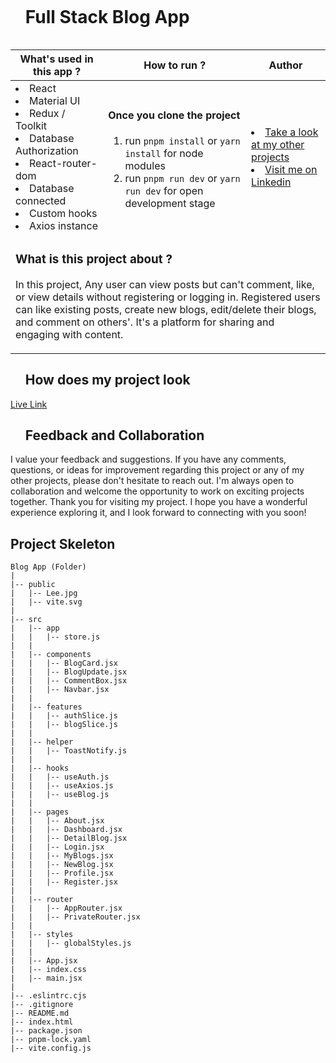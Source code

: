 <div id="user-content-toc">
  <ul align="left">
    <summary><h1 style="display: inline-block">Full Stack Blog App</h1></summary>
  </ul>
</div>

<table>
   <thead>
        <tr>
            <th>What's used in this app ?</th>
            <th>How to run ?</th>
            <th>Author</th>
        </tr>
    </thead>
  <tbody>
  <tr>
    <td> 
      <li> React  
      <li> Material UI
      <li> Redux / Toolkit
      <li> Database Authorization 
      <li> React-router-dom  
      <li> Database connected  
      <li> Custom hooks  
      <li> Axios instance
    </td>
    <td>  <h4>Once you clone the project</h4>  
      
 1) run  `pnpm install`  or `yarn install` for node modules
 2) run `pnpm run dev` or `yarn run dev` for open development stage
    
   </td>
    <td> <li> <a href="https://github.com/abdullahinalcik" target="_blank">Take a look at my other projects</a> <li> <a href="https://www.linkedin.com/in/abdullah-inalcik/" target="_blank">Visit me on Linkedin</a> 
  </tr>
  <tr>
    <td colspan="3"><h3>What is this project about ?</h3> 
<p>
In this project, Any user can view posts but can't comment, like, or view details without registering or logging in. Registered users can like existing posts, create new blogs, edit/delete their blogs, and comment on others'. It's a platform for sharing and engaging with content.
</p>
    </td>
  </tr>
      </tbody>
</table>




<div id="user-content-toc">
  <ul align="left">
    <summary><h2>How does my project look</h2></summary>
  </ul>
</div>


[Live Link](https://fullstack-medium-app.vercel.app/)



<div id="user-content-toc">
  <ul align="left">
    <summary><h2>Feedback and Collaboration</h2></summary>
  </ul>
</div>
I value your feedback and suggestions. If you have any comments, questions, or ideas for improvement regarding this project or any of my other projects, please don't hesitate to reach out. I'm always open to collaboration and welcome the opportunity to work on exciting projects together.
Thank you for visiting my project. I hope you have a wonderful experience exploring it, and I look forward to connecting with you soon!


## Project Skeleton

```
Blog App (Folder)
|
|-- public
|   |-- Lee.jpg
|   |-- vite.svg
|
|-- src
|   |-- app
|   |   |-- store.js
|   |
|   |-- components
|   |   |-- BlogCard.jsx
|   |   |-- BlogUpdate.jsx
|   |   |-- CommentBox.jsx
|   |   |-- Navbar.jsx
|   |
|   |-- features
|   |   |-- authSlice.js
|   |   |-- blogSlice.js
|   |
|   |-- helper
|   |   |-- ToastNotify.js
|   |
|   |-- hooks
|   |   |-- useAuth.js
|   |   |-- useAxios.js
|   |   |-- useBlog.js
|   |
|   |-- pages
|   |   |-- About.jsx
|   |   |-- Dashboard.jsx
|   |   |-- DetailBlog.jsx
|   |   |-- Login.jsx
|   |   |-- MyBlogs.jsx
|   |   |-- NewBlog.jsx
|   |   |-- Profile.jsx
|   |   |-- Register.jsx
|   |
|   |-- router
|   |   |-- AppRouter.jsx
|   |   |-- PrivateRouter.jsx
|   |
|   |-- styles
|   |   |-- globalStyles.js
|   |
|   |-- App.jsx
|   |-- index.css
|   |-- main.jsx
|
|-- .eslintrc.cjs
|-- .gitignore
|-- README.md
|-- index.html
|-- package.json
|-- pnpm-lock.yaml
|-- vite.config.js
```
